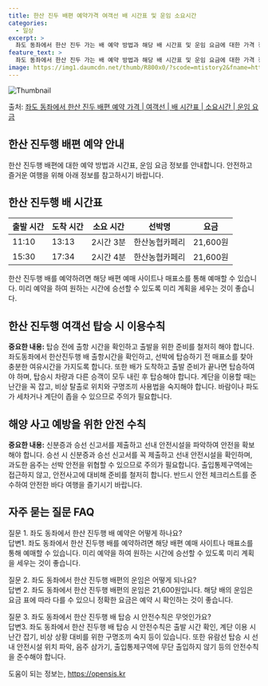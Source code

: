 ```yaml
---
title: 한산 진두 배편 예약가격 여객선 배 시간표 및 운임 소요시간
categories:
  - 일상
excerpt: >
  좌도 동좌에서 한산 진두 가는 배 예약 방법과 해당 배 시간표 및 운임 요금에 대한 가격 정보를 안내 드리겠습니다. 안전하고 재밋는 한산 진두행 여행을 위해 아래 정보 참고하시기 바랍니다. 한산 진두행 배편 예약하기 👈 클릭좌도 동좌에서 한산 진두행 배 시간표출발 시간도착 시간소요 시간선박명요금11:1013:132시간 3분한산농협카페리21,600원15:3017:342시간 4분한산농협카페리21,600원한산 진두행 배편 예약하기 👈 클릭좌도 동좌에서 한산 진두행 여객선 탑승 시 이용수칙여객선을 안전하게 이용하기 위한 중요한 수칙들을 소개합니다. 중요한 내용: 탑승 전에 출항 시간을 확인하고 출발을 위한 준비를 철저히 해야 합니다.① 좌도동좌에서 한산진두행 배 출항시간을 확인한다. ② 선박에 탑승하기 전 매표..
feature_text: >
  좌도 동좌에서 한산 진두 가는 배 예약 방법과 해당 배 시간표 및 운임 요금에 대한 가격 정보를 안내 드리겠습니다. 안전하고 재밋는 한산 진두행 여행을 위해 아래 정보 참고하시기 바랍니다. 한산 진두행 배편 예약하기 👈 클릭좌도 동좌에서 한산 진두행 배 시간표출발 시간도착 시간소요 시간선박명요금11:1013:132시간 3분한산농협카페리21,600원15:3017:342시간 4분한산농협카페리21,600원한산 진두행 배편 예약하기 👈 클릭좌도 동좌에서 한산 진두행 여객선 탑승 시 이용수칙여객선을 안전하게 이용하기 위한 중요한 수칙들을 소개합니다. 중요한 내용: 탑승 전에 출항 시간을 확인하고 출발을 위한 준비를 철저히 해야 합니다.① 좌도동좌에서 한산진두행 배 출항시간을 확인한다. ② 선박에 탑승하기 전 매표..
image: https://img1.daumcdn.net/thumb/R800x0/?scode=mtistory2&fname=https%3A%2F%2Fblog.kakaocdn.net%2Fdn%2FbBur3U%2FbtsHCSFDTKS%2FtzUT9pj8pO81kh23szXRKk%2Fimg.webp
---
```


![Thumbnail](https://img1.daumcdn.net/thumb/R800x0/?scode=mtistory2&fname=https%3A%2F%2Fblog.kakaocdn.net%2Fdn%2FbBur3U%2FbtsHCSFDTKS%2FtzUT9pj8pO81kh23szXRKk%2Fimg.webp)

<p>출처: <a href="https://opensis.kr/entry/%EC%A2%8C%EB%8F%84-%EB%8F%99%EC%A2%8C%EC%97%90%EC%84%9C-%ED%95%9C%EC%82%B0-%EC%A7%84%EB%91%90-%EB%B0%B0%ED%8E%B8-%EC%98%88%EC%95%BD-%EA%B0%80%EA%B2%A9-%EC%97%AC%EA%B0%9D%EC%84%A0-%EB%B0%B0-%EC%8B%9C%EA%B0%84%ED%91%9C-%EC%86%8C%EC%9A%94%EC%8B%9C%EA%B0%84-%EC%9A%B4%EC%9E%84-%EC%9A%94%EA%B8%88" rel="dofollow">좌도 동좌에서 한산 진두 배편 예약 가격 | 여객선 | 배 시간표 | 소요시간 | 운임 요금</a> </p>

## 한산 진두행 배편 예약 안내

한산 진두행 배편에 대한 예약 방법과 시간표, 운임 요금 정보를 안내합니다. 안전하고 즐거운 여행을 위해 아래 정보를 참고하시기 바랍니다.

## 한산 진두행 배 시간표

**출발 시간** | **도착 시간** | **소요 시간** | **선박명** | **요금**  
---|---|---|---|---  
11:10 | 13:13 | 2시간 3분 | 한산농협카페리 | 21,600원  
15:30 | 17:34 | 2시간 4분 | 한산농협카페리 | 21,600원  
  


한산 진두행 배를 예약하려면 해당 배편 예매 사이트나 매표소를 통해 예매할 수 있습니다. 미리 예약을 하여 원하는 시간에 승선할 수 있도록
미리 계획을 세우는 것이 좋습니다.

## 한산 진두행 여객선 탑승 시 이용수칙

**중요한 내용:** 탑승 전에 출항 시간을 확인하고 출발을 위한 준비를 철저히 해야 합니다. 좌도동좌에서 한산진두행 배 출항시간을
확인하고, 선박에 탑승하기 전 매표소를 찾아 충분한 여유시간을 가지도록 합니다. 또한 배가 도착하고 출발 준비가 끝나면 탑승하여야 하며,
탑승시 차량과 다른 승객이 모두 내린 후 탑승해야 합니다. 계단을 이용할 때는 난간을 꼭 잡고, 비상 탈출로 위치와 구명조끼 사용법을
숙지해야 합니다. 바람이나 파도가 세차거나 계단이 좁을 수 있으므로 주의가 필요합니다.



## 해양 사고 예방을 위한 안전 수칙

**중요한 내용:** 신분증과 승선 신고서를 제출하고 선내 안전시설을 파악하여 안전을 확보해야 합니다. 승선 시 신분증과 승선 신고서를 꼭
제출하고 선내 안전시설을 확인하며, 과도한 음주는 선박 안전을 위협할 수 있으므로 주의가 필요합니다. 출입통제구역에는 접근하지 않고,
안전사고에 대비해 준비를 철저히 합니다. 반드시 안전 체크리스트를 준수하여 안전한 바다 여행을 즐기시기 바랍니다.



## 자주 묻는 질문 FAQ

질문 1. 좌도 동좌에서 한산 진두행 배 예약은 어떻게 하나요?  
답변1. 좌도 동좌에서 한산 진두행 배를 예약하려면 해당 배편 예매 사이트나 매표소를 통해 예매할 수 있습니다. 미리 예약을 하여 원하는
시간에 승선할 수 있도록 미리 계획을 세우는 것이 좋습니다.

질문 2. 좌도 동좌에서 한산 진두행 배편의 운임은 어떻게 되나요?  
답변 2. 좌도 동좌에서 한산 진두행 배편의 운임은 21,600원입니다. 해당 배의 운임은 요금 표에 따라 다를 수 있으니 정확한 요금은
예약 시 확인하는 것이 좋습니다.

질문 3. 좌도 동좌에서 한산 진두행 배 탑승 시 안전수칙은 무엇인가요?  
답변3. 좌도 동좌에서 한산 진두행 배 탑승 시 안전수칙은 출발 시간 확인, 계단 이용 시 난간 잡기, 비상 상황 대비를 위한 구명조끼 숙지
등이 있습니다. 또한 유람선 탑승 시 선내 안전시설 위치 파악, 음주 삼가기, 출입통제구역에 무단 출입하지 않기 등의 안전수칙을 준수해야
합니다.



 

도움이 되는 정보는, <a href="https://opensis.kr" rel="dofollow">https://opensis.kr</a>


